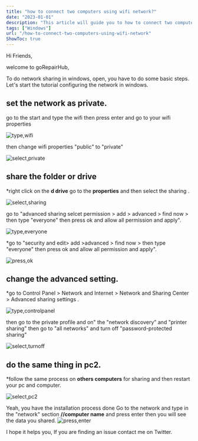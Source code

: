 ```yaml
---
title: "how to connect two computers using wifi network?"
date: "2023-01-01"
description: "This article will guide you to how to connect two computers on same wifi network."
tags: ["Windows"]
url: "/how-to-connect-two-computers-using-wifi-network"
ShowToc: true
---
```

Hi Friends,

welcome to goRepairHub,

To do network sharing in windows, open, you have to do some basic steps.
Let's start the tutorial configuring the network in windows.

## set the network as private.
go to the start and type the wifi then press enter and go to your wifi properties

![type,wifi](https://gorepairhub.github.io/images/2022-11-20-connect-two-computers-using-wifi-network/type-wifi.png)

then change wifi properties "public"  to "private" 

![select,private](https://gorepairhub.github.io/images/2022-11-20-connect-two-computers-using-wifi-network/private-wifi.png)

## share the folder or drive 
*right click on the <b>d drive</b> go to the <b>properties</b> and then select the sharing .

![select,sharing](https://gorepairhub.github.io/images/2022-11-20-connect-two-computers-using-wifi-network/d-prop.png)

go to "advanced sharing selcet
permission > add > advanced > find now > then type "everyone" then press ok and allow all permission and apply".

![type,everyone](https://gorepairhub.github.io/images/2022-11-20-connect-two-computers-using-wifi-network/everyone-d.png)

*go to "security and edit> add >advanced > find now > then type "everyone" then press ok and allow all permission and apply".

![press,ok](https://gorepairhub.github.io/images/2022-11-20-connect-two-computers-using-wifi-network/security-d.png
)

## change the advanced setting. 
*go to  Control Panel > Network and Internet > Network and Sharing Center > Advanced sharing settings .

![type,controlpanel](https://gorepairhub.github.io/images/2022-11-20-connect-two-computers-using-wifi-network/private-adv-set.png)

then go to the private profile and on" the "network discovery" and "printer sharing"
then go to "all networks" and turn off "password-protected sharing"

![select,turnoff](https://gorepairhub.github.io/images/2022-11-20-connect-two-computers-using-wifi-network/turn-off-pass.png)

## do the same thing in pc2.
*follow the same process on <b>others computers</b> for sharing and then restart your pc and computer.

![select,pc2](https://gorepairhub.github.io/images/2022-11-20-connect-two-computers-using-wifi-network/same-setting.png)

Yeah, you have the installation process done Go to the network and type in the "network" section <b>//computer name</b> and press enter then you will see the data you shared.
![press,enter](https://gorepairhub.github.io/images/2022-11-20-connect-two-computers-using-wifi-network/search-your-computer.png)

I hope it helps you, If you are finding an issue contact me on Twitter.



